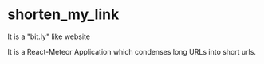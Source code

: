 # shorten_my_link
It is a "bit.ly" like website

It is a React-Meteor Application which condenses long URLs into short urls. 
